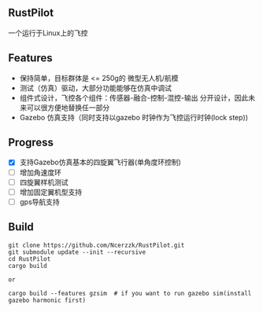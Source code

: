 
## RustPilot
一个运行于Linux上的飞控

## Features
- 保持简单，目标群体是 <= 250g的 微型无人机/航模
- 测试（仿真）驱动，大部分功能能够在仿真中调试
- 组件式设计，飞控各个组件：传感器-融合-控制-混控-输出 分开设计，因此未来可以很方便地替换任一部分
- Gazebo 仿真支持（同时支持以gazebo 时钟作为飞控运行时钟(lock step))

## Progress
- [x] 支持Gazebo仿真基本的四旋翼飞行器(单角度环控制)
- [ ] 增加角速度环
- [ ] 四旋翼样机测试
- [ ] 增加固定翼机型支持
- [ ] gps导航支持

## Build

```
git clone https://github.com/Ncerzzk/RustPilot.git
git submodule update --init --recursive
cd RustPilot
cargo build

or 

cargo build --features gzsim  # if you want to run gazebo sim(install gazebo harmonic first)
```

